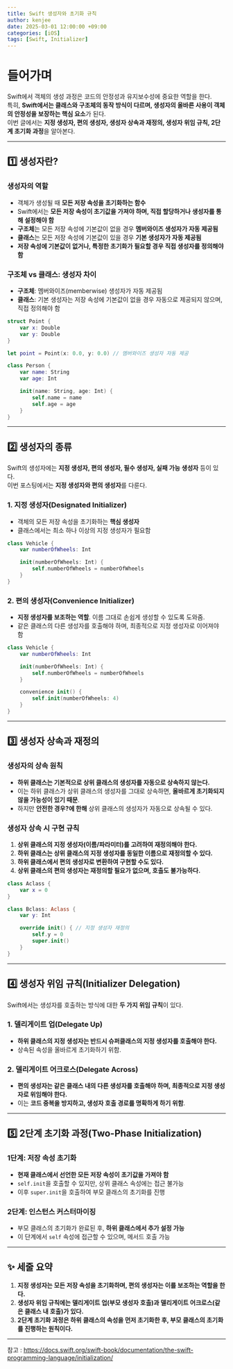 ```yaml
---
title: Swift 생성자와 초기화 규칙
author: kenjee
date: 2025-03-01 12:00:00 +09:00
categories: [iOS]
tags: [Swift, Initializer]
---
```


# 들어가며

Swift에서 객체의 생성 과정은 코드의 안정성과 유지보수성에 중요한 역할을 한다.  
특히, **Swift에서는 클래스와 구조체의 동작 방식이 다르며, 생성자의 올바른 사용이 객체의 안정성을 보장하는 핵심 요소**가 된다.  
이번 글에서는 **지정 생성자, 편의 생성자, 생성자 상속과 재정의, 생성자 위임 규칙, 2단계 초기화 과정**을 알아본다.

---

## 1️⃣ 생성자란?

### 생성자의 역할

- 객체가 생성될 때 **모든 저장 속성을 초기화하는 함수**
- Swift에서는 **모든 저장 속성이 초기값을 가져야 하며, 직접 할당하거나 생성자를 통해 설정해야 함**
- **구조체**는 모든 저장 속성에 기본값이 없을 경우 **멤버와이즈 생성자가 자동 제공됨**
- **클래스**는 모든 저장 속성에 기본값이 있을 경우 **기본 생성자가 자동 제공됨**
- **저장 속성에 기본값이 없거나, 특정한 초기화가 필요할 경우 직접 생성자를 정의해야 함**

### 구조체 vs 클래스: 생성자 차이

- **구조체**: 멤버와이즈(memberwise) 생성자가 자동 제공됨
- **클래스**: 기본 생성자는 저장 속성에 기본값이 없을 경우 자동으로 제공되지 않으며, 직접 정의해야 함

```swift
struct Point {
    var x: Double
    var y: Double
}

let point = Point(x: 0.0, y: 0.0) // 멤버와이즈 생성자 자동 제공
```

```swift
class Person {
    var name: String
    var age: Int

    init(name: String, age: Int) {
        self.name = name
        self.age = age
    }
}
```

---

## 2️⃣ 생성자의 종류

Swift의 생성자에는 **지정 생성자, 편의 생성자, 필수 생성자, 실패 가능 생성자** 등이 있다.  
이번 포스팅에서는 **지정 생성자와 편의 생성자**를 다룬다.

### 1. 지정 생성자(Designated Initializer)

- 객체의 모든 저장 속성을 초기화하는 **핵심 생성자**
- 클래스에서는 최소 하나 이상의 지정 생성자가 필요함

```swift
class Vehicle {
    var numberOfWheels: Int

    init(numberOfWheels: Int) {
        self.numberOfWheels = numberOfWheels
    }
}
```

### 2. 편의 생성자(Convenience Initializer)

- **지정 생성자를 보조하는 역할**. 이름 그대로 손쉽게 생성할 수 있도록 도와줌.
- 같은 클래스의 다른 생성자를 호출해야 하며, 최종적으로 지정 생성자로 이어져야 함

```swift
class Vehicle {
    var numberOfWheels: Int

    init(numberOfWheels: Int) {
        self.numberOfWheels = numberOfWheels
    }

    convenience init() {
        self.init(numberOfWheels: 4)
    }
}
```

---

## 3️⃣ 생성자 상속과 재정의

### 생성자의 상속 원칙

- **하위 클래스는 기본적으로 상위 클래스의 생성자를 자동으로 상속하지 않는다.**
- 이는 하위 클래스가 상위 클래스의 생성자를 그대로 상속하면, **올바르게 초기화되지 않을 가능성이 있기 때문**.
- 하지만 **안전한 경우?에 한해** 상위 클래스의 생성자가 자동으로 상속될 수 있다.

### 생성자 상속 시 구현 규칙

1. **상위 클래스의 지정 생성자(이름/파라미터)를 고려하여 재정의해야 한다.**
2. **하위 클래스는 상위 클래스의 지정 생성자를 동일한 이름으로 재정의할 수 있다.**
3. **하위 클래스에서 편의 생성자로 변환하여 구현할 수도 있다.**
4. **상위 클래스의 편의 생성자는 재정의할 필요가 없으며, 호출도 불가능하다.**

```swift
class Aclass {
    var x = 0
}

class Bclass: Aclass {
    var y: Int

    override init() { // 지정 생성자 재정의
        self.y = 0
        super.init()
    }
}
```

---

## 4️⃣ 생성자 위임 규칙(Initializer Delegation)

Swift에서는 생성자를 호출하는 방식에 대한 **두 가지 위임 규칙**이 있다.

### 1. 델리게이트 업(Delegate Up)

- **하위 클래스의 지정 생성자는 반드시 슈퍼클래스의 지정 생성자를 호출해야 한다.**
- 상속된 속성을 올바르게 초기화하기 위함.

### 2. 델리게이트 어크로스(Delegate Across)

- **편의 생성자는 같은 클래스 내의 다른 생성자를 호출해야 하며, 최종적으로 지정 생성자로 위임해야 한다.**
- 이는 **코드 중복을 방지하고, 생성자 호출 경로를 명확하게 하기 위함**.

---

## 5️⃣ 2단계 초기화 과정(Two-Phase Initialization)

### 1단계: 저장 속성 초기화

- **현재 클래스에서 선언한 모든 저장 속성이 초기값을 가져야 함**
- `self.init`을 호출할 수 있지만, 상위 클래스 속성에는 접근 불가능
- 이후 `super.init`을 호출하여 부모 클래스의 초기화를 진행

### 2단계: 인스턴스 커스터마이징

- 부모 클래스의 초기화가 완료된 후, **하위 클래스에서 추가 설정 가능**
- 이 단계에서 `self` 속성에 접근할 수 있으며, 메서드 호출 가능

---

## ✨ 세줄 요약

1. **지정 생성자는 모든 저장 속성을 초기화하며, 편의 생성자는 이를 보조하는 역할을 한다.**  
2. **생성자 위임 규칙에는 델리게이트 업(부모 생성자 호출)과 델리게이트 어크로스(같은 클래스 내 호출)가 있다.**  
3. **2단계 초기화 과정은 하위 클래스의 속성을 먼저 초기화한 후, 부모 클래스의 초기화를 진행하는 원칙이다.**  

---

참고 : https://docs.swift.org/swift-book/documentation/the-swift-programming-language/initialization/
